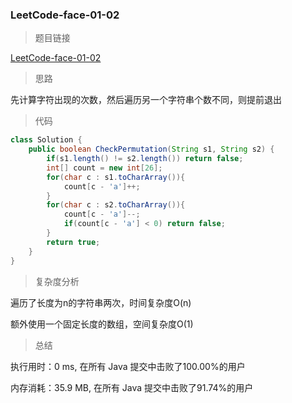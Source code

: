 ### LeetCode-face-01-02

> 题目链接

[LeetCode-face-01-02](https://leetcode-cn.com/problems/check-permutation-lcci/)

> 思路

先计算字符出现的次数，然后遍历另一个字符串个数不同，则提前退出

> 代码

```java
class Solution {
    public boolean CheckPermutation(String s1, String s2) {
        if(s1.length() != s2.length()) return false;
        int[] count = new int[26];
        for(char c : s1.toCharArray()){
            count[c - 'a']++;
        }
        for(char c : s2.toCharArray()){
            count[c - 'a']--;
            if(count[c - 'a'] < 0) return false;
        }
        return true;
    }
}
```

> 复杂度分析

遍历了长度为n的字符串两次，时间复杂度O(n)

额外使用一个固定长度的数组，空间复杂度O(1)

> 总结

执行用时：0 ms, 在所有 Java 提交中击败了100.00%的用户

内存消耗：35.9 MB, 在所有 Java 提交中击败了91.74%的用户
